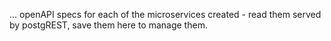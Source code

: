 ... openAPI specs for each of the microservices created - read them served by postgREST, save them here to manage them.
